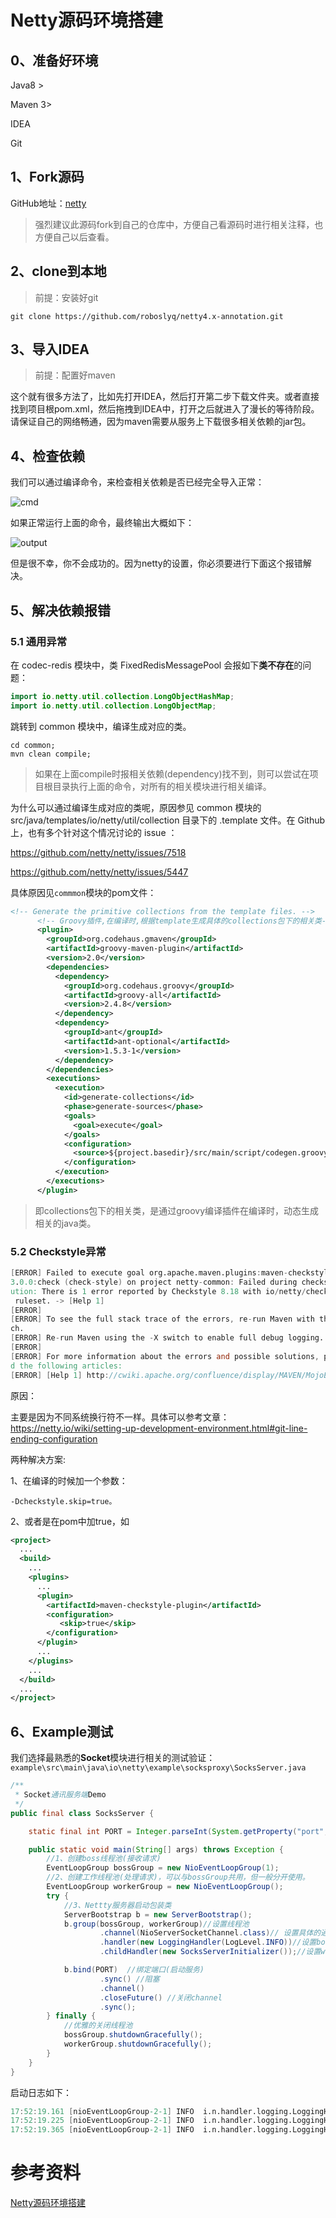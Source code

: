 # Netty源码环境搭建

## 0、准备好环境

Java8 >

Maven 3>

IDEA

Git

## 1、Fork源码

GitHub地址：[netty](https://github.com/netty/netty)

> 强烈建议此源码fork到自己的仓库中，方便自己看源码时进行相关注释，也方便自己以后查看。

## 2、clone到本地

> 前提：安装好git

```shell
git clone https://github.com/roboslyq/netty4.x-annotation.git
```

## 3、导入IDEA

> 前提：配置好maven

这个就有很多方法了，比如先打开IDEA，然后打开第二步下载文件夹。或者直接找到项目根pom.xml，然后拖拽到IDEA中，打开之后就进入了漫长的等待阶段。请保证自己的网络畅通，因为maven需要从服务上下载很多相关依赖的jar包。

## 4、检查依赖

我们可以通过编译命令，来检查相关依赖是否已经完全导入正常：

![cmd](./images/01/1.jpg)

如果正常运行上面的命令，最终输出大概如下：

![output](./images/01/2.jpg)

但是很不幸，你不会成功的。因为netty的设置，你必须要进行下面这个报错解决。

## 5、解决依赖报错

### 5.1 通用异常

在 codec-redis 模块中，类 FixedRedisMessagePool 会报如下**类不存在**的问题：

```java
import io.netty.util.collection.LongObjectHashMap;
import io.netty.util.collection.LongObjectMap;
```


跳转到 common 模块中，编译生成对应的类。

```shell
cd common;
mvn clean compile;
```

>  如果在上面compile时报相关依赖(dependency)找不到，则可以尝试在项目根目录执行上面的命令，对所有的相关模块进行相关编译。



为什么可以通过编译生成对应的类呢，原因参见 common 模块的 src/java/templates/io/netty/util/collection 目录下的 .template 文件。在 Github 上，也有多个针对这个情况讨论的 issue ：

[ https://github.com/netty/netty/issues/7518 ]( https://github.com/netty/netty/issues/7518 )

[ https://github.com/netty/netty/issues/5447 ]( https://github.com/netty/netty/issues/5447 )

具体原因见`commmon`模块的pom文件：

```xml
<!-- Generate the primitive collections from the template files. -->
      <!-- Groovy插件,在编译时,根据template生成具体的collections包下的相关类-->
      <plugin>
        <groupId>org.codehaus.gmaven</groupId>
        <artifactId>groovy-maven-plugin</artifactId>
        <version>2.0</version>
        <dependencies>
          <dependency>
            <groupId>org.codehaus.groovy</groupId>
            <artifactId>groovy-all</artifactId>
            <version>2.4.8</version>
          </dependency>
          <dependency>
            <groupId>ant</groupId>
            <artifactId>ant-optional</artifactId>
            <version>1.5.3-1</version>
          </dependency>
        </dependencies>
        <executions>
          <execution>
            <id>generate-collections</id>
            <phase>generate-sources</phase>
            <goals>
              <goal>execute</goal>
            </goals>
            <configuration>
              <source>${project.basedir}/src/main/script/codegen.groovy</source>
            </configuration>
          </execution>
        </executions>
      </plugin>
```

> 即collections包下的相关类，是通过groovy编译插件在编译时，动态生成相关的java类。

### 5.2 Checkstyle异常

```verilog
[ERROR] Failed to execute goal org.apache.maven.plugins:maven-checkstyle-plugin:
3.0.0:check (check-style) on project netty-common: Failed during checkstyle exec
ution: There is 1 error reported by Checkstyle 8.18 with io/netty/checkstyle.xml
 ruleset. -> [Help 1]
[ERROR]
[ERROR] To see the full stack trace of the errors, re-run Maven with the -e swit
ch.
[ERROR] Re-run Maven using the -X switch to enable full debug logging.
[ERROR]
[ERROR] For more information about the errors and possible solutions, please rea
d the following articles:
[ERROR] [Help 1] http://cwiki.apache.org/confluence/display/MAVEN/MojoExecutionE
```

原因：

主要是因为不同系统换行符不一样。具体可以参考文章：
https://netty.io/wiki/setting-up-development-environment.html#git-line-ending-configuration

两种解决方案:

1、在编译的时候加一个参数：

```shell
-Dcheckstyle.skip=true。
```

2、或者是在pom中加true，如

```xml
<project>
  ...
  <build>
    ...
    <plugins>
      ...
      <plugin>
        <artifactId>maven-checkstyle-plugin</artifactId>
        <configuration>
           <skip>true</skip>
        </configuration>
      </plugin>
      ...
    </plugins>
    ...
  </build>
  ...
</project>
```

## 6、Example测试

我们选择最熟悉的**Socket**模块进行相关的测试验证：`example\src\main\java\io\netty\example\socksproxy\SocksServer.java`

```java
/**
 * Socket通讯服务端Demo
 */
public final class SocksServer {

    static final int PORT = Integer.parseInt(System.getProperty("port", "1080"));

    public static void main(String[] args) throws Exception {
        //1、创建boss线程池(接收请求)
        EventLoopGroup bossGroup = new NioEventLoopGroup(1);
        //2、创建工作线程池(处理请求)，可以与bossGroup共用，但一般分开使用。
        EventLoopGroup workerGroup = new NioEventLoopGroup();
        try {
            //3、Nettty服务器启动包装类
            ServerBootstrap b = new ServerBootstrap();
            b.group(bossGroup, workerGroup)//设置线程池
                    .channel(NioServerSocketChannel.class)// 设置具体的通信协议类型;socket
                    .handler(new LoggingHandler(LogLevel.INFO))//设置boss相关的handler
                    .childHandler(new SocksServerInitializer());//设置worker相关的handler

            b.bind(PORT)  //绑定端口(启动服务)
                    .sync() //阻塞
                    .channel()
                    .closeFuture() //关闭channel
                    .sync();
        } finally {
            //优雅的关闭线程池
            bossGroup.shutdownGracefully();
            workerGroup.shutdownGracefully();
        }
    }
}
```



启动日志如下：

```verilog
17:52:19.161 [nioEventLoopGroup-2-1] INFO  i.n.handler.logging.LoggingHandler - [id: 0x0241c255] REGISTERED
17:52:19.225 [nioEventLoopGroup-2-1] INFO  i.n.handler.logging.LoggingHandler - [id: 0x0241c255] BIND: 0.0.0.0/0.0.0.0:1080
17:52:19.365 [nioEventLoopGroup-2-1] INFO  i.n.handler.logging.LoggingHandler - [id: 0x0241c255, L:/0:0:0:0:0:0:0:0:1080] ACTIVE
```



# 参考资料

[Netty源码环境搭建](https://blog.csdn.net/sanshengshui/article/details/82950497)

